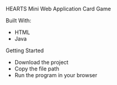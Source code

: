HEARTS
Mini Web Application Card Game

Built With:
- HTML
- Java

Getting Started
- Download the project
- Copy the file path
- Run the program in your browser



